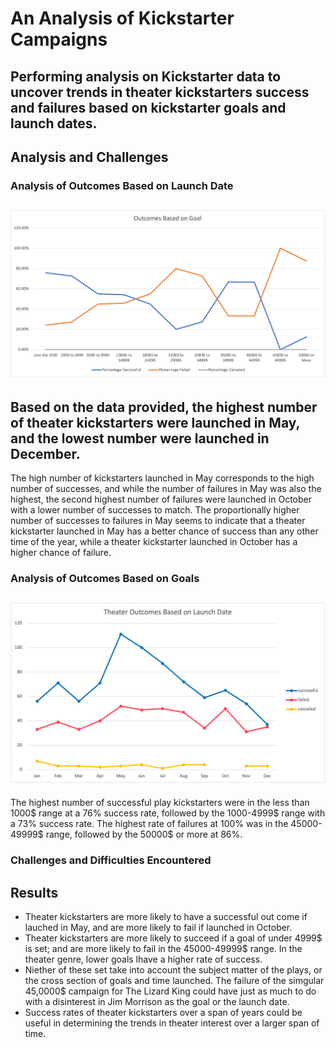 # An Analysis of Kickstarter Campaigns
Performing analysis on Kickstarter data to uncover trends in theater kickstarters success and failures based on kickstarter goals and launch dates.
---
## Analysis and Challenges

### Analysis of Outcomes Based on Launch Date

![Theater Outcome vs Goals](https://github.com/mmdemars/kickstarter-analysis/blob/resources/Outcomes_vs_Goals.png)
---
Based on the data provided, the highest number of theater kickstarters were launched in May, and the lowest number were launched in December.
---
The high number of kickstarters launched in May corresponds to the high number of successes, and while the number of failures in May was also the highest, the second highest number of failures were launched in October with a lower number of successes to match. The proportionally higher number of successes to failures in May seems to indicate that a theater kickstarter launched in May has a better chance of success than any other time of the year, while a theater kickstarter launched in October has a higher chance of failure.

### Analysis of Outcomes Based on Goals

![Theater Outcomes vs Goals](https://github.com/mmdemars/kickstarter-analysis/blob/resources/Theater_Outcomes_vs_Launch.png)
---
The highest number of successful play kickstarters were in the less than 1000$ range at a 76% success rate, followed by the 1000-4999$ range with a 73% success rate. The highest rate of failures at 100% was in the 45000-49999$ range, followed by the 50000$ or more at 86%. 

### Challenges and Difficulties Encountered

## Results

- Theater kickstarters are more likely to have a successful out come if lauched in May, and are more likely to fail if launched in October.
- Theater kickstarters are more likely to succeed if a goal of under 4999$ is set; and are more likely to fail in the 45000-49999$ range. In the theater genre, lower goals lhave a higher rate of success.
- Niether of these set take into account the subject matter of the plays, or the cross section of goals and time launched. The failure of the simgular 45,0000$ campaign for The Lizard King could have just as much to do with a disinterest in Jim Morrison as the goal or the launch date.
- Success rates of theater kickstarters over a span of years could be useful in determining the trends in theater interest over a larger span of time. 


